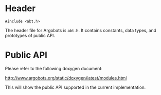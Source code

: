# Header
```
#include <abt.h>
```
The header file for Argobots is `abt.h`. It contains constants, data types, and prototypes of public API. 

# Public API
Please refer to the following doxygen document:

http://www.argobots.org/static/doxygen/latest/modules.html

This will show the public API supported in the current implementation.